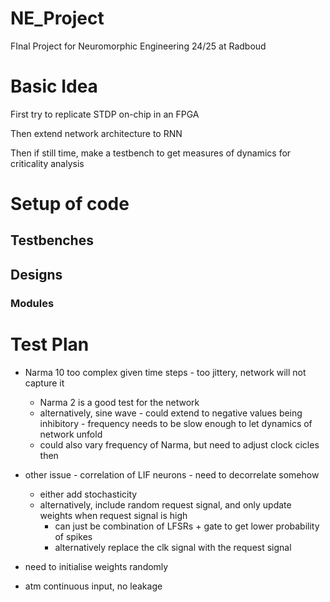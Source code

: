 # NE_Project
FInal Project for Neuromorphic Engineering 24/25 at Radboud


# Basic Idea

First try to replicate STDP on-chip in an FPGA

Then extend network architecture to RNN

Then if still time, make a testbench to get measures of dynamics for criticality analysis

# Setup of code

## Testbenches

## Designs

### Modules

# Test Plan

* Narma 10 too complex given time steps - too jittery, network will not capture it
    * Narma 2 is a good test for the network
    * alternatively, sine wave - could extend to negative values being inhibitory - frequency needs to be slow enough to let dynamics of network unfold
    * could also vary frequency of Narma, but need to adjust clock cicles then

* other issue - correlation of LIF neurons - need to decorrelate somehow
    * either add stochasticity
    * alternatively, include random request signal, and only update weights when request signal is high
        * can just be combination of LFSRs + gate to get lower probability of spikes
        * alternatively replace the clk signal with the request signal

* need to initialise weights randomly

* atm continuous input, no leakage
